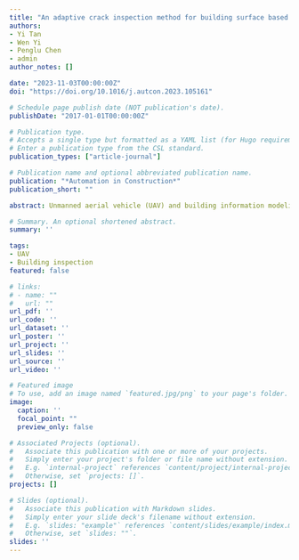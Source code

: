 ```yaml
---
title: "An adaptive crack inspection method for building surface based on BIM, UAV and edge computing"
authors:
- Yi Tan
- Wen Yi
- Penglu Chen
- admin
author_notes: []

date: "2023-11-03T00:00:00Z"
doi: "https://doi.org/10.1016/j.autcon.2023.105161"

# Schedule page publish date (NOT publication's date).
publishDate: "2017-01-01T00:00:00Z"

# Publication type.
# Accepts a single type but formatted as a YAML list (for Hugo requirements).
# Enter a publication type from the CSL standard.
publication_types: ["article-journal"]

# Publication name and optional abbreviated publication name.
publication: "*Automation in Construction*"
publication_short: ""

abstract: Unmanned aerial vehicle (UAV) and building information modeling (BIM) have been applied to inspect building surfaces to improve efficiency and reduce labor costs. However, most of the current research focus on the inspection mode of “first collect and then identify” with limited intelligence. Therefore, this study proposes a “global-local” adaptive inspection method for building surfaces by integrating BIM, UAV (with multifunction camera), and edge computing, enabling real-time synchronization of crack data collection and analysis. First, the building surface area to be inspected is extracted from BIM to generate global inspection points using the selected camera's field of view (FOV) and considering coordinates transformation between BIM and reality. Then, A star algorithm integrating with genetic algorithm (GA) is used to optimize the global flight path based on generated inspection points. Finally, the coordinates of the inspection points based on BIM are converted into real-world coordinates, and the flight parameters such as the flight yaw angle (FYA) and the gimbal yaw angle (GYA) are calculated to generate the inspection mission. During global inspection, a local adaptive inspection is proposed for each FOV through real-time local crack identification and flight replanning using edge computing and zoom camera. In addition, multiple battery supply points are automatically added considering the endurance of the UAV. A real building has been used to validate the proposed “global-local” adaptive inspection method. The experiment results show that the inspection time has been significantly reduced compared with the traditional method, and the crack identification of building surfaces can be implemented with high efficiency, precision, quality, and low cost.

# Summary. An optional shortened abstract.
summary: ''

tags:
- UAV
- Building inspection
featured: false

# links:
# - name: ""
#   url: ""
url_pdf: ''
url_code: ''
url_dataset: ''
url_poster: ''
url_project: ''
url_slides: ''
url_source: ''
url_video: ''

# Featured image
# To use, add an image named `featured.jpg/png` to your page's folder. 
image:
  caption: ''
  focal_point: ""
  preview_only: false

# Associated Projects (optional).
#   Associate this publication with one or more of your projects.
#   Simply enter your project's folder or file name without extension.
#   E.g. `internal-project` references `content/project/internal-project/index.md`.
#   Otherwise, set `projects: []`.
projects: []

# Slides (optional).
#   Associate this publication with Markdown slides.
#   Simply enter your slide deck's filename without extension.
#   E.g. `slides: "example"` references `content/slides/example/index.md`.
#   Otherwise, set `slides: ""`.
slides: ''
---
```


